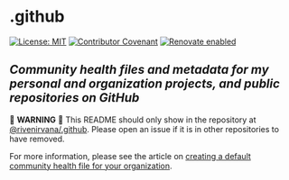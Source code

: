 # .github

[![License: MIT](https://img.shields.io/badge/License-MIT-yellow.svg)](https://opensource.org/licenses/MIT)
[![Contributor Covenant](https://img.shields.io/badge/Contributor%20Covenant-v2.0%20adopted-ff69b4.svg)](CODE_OF_CONDUCT.md)
[![Renovate enabled](https://img.shields.io/badge/renovate-enabled-brightgreen.svg)](https://renovatebot.com/)

## *Community health files and metadata for my personal and organization projects, and public repositories on GitHub*

:rotating_light: **WARNING** :rotating_light: This README should only show in the repository at [@rivenirvana/.github](https://github.com/rivenirvana/.github). Please open an issue if it is in other repositories to have removed.

For more information, please see the article on [creating a default community health file for your organization](https://help.github.com/en/articles/creating-a-default-community-health-file-for-your-organization).
